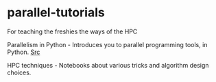 # parallel-tutorials
For teaching the freshies the ways of the HPC

Parallelism in Python - Introduces you to parallel programming tools, in Python. [Src](https://colab.research.google.com/github/jrjohansson/scientific-python-lectures/blob/master/Lecture-6B-HPC.ipynb#scrollTo=IEE9av2Rb2Wa)

HPC techniques - Notebooks about various tricks and algorithm design choices.

